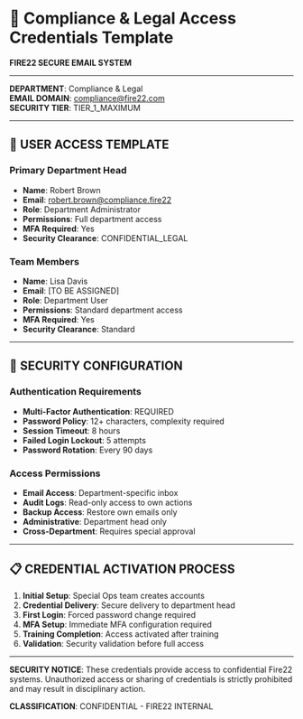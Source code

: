 # 🔑 Compliance & Legal Access Credentials Template

**FIRE22 SECURE EMAIL SYSTEM**

---

**DEPARTMENT**: Compliance & Legal  
**EMAIL DOMAIN**: compliance@fire22.com  
**SECURITY TIER**: TIER_1_MAXIMUM

---

## 👤 **USER ACCESS TEMPLATE**

### **Primary Department Head**

- **Name**: Robert Brown
- **Email**: robert.brown@compliance.fire22
- **Role**: Department Administrator
- **Permissions**: Full department access
- **MFA Required**: Yes
- **Security Clearance**: CONFIDENTIAL_LEGAL

### **Team Members**

- **Name**: Lisa Davis
- **Email**: [TO BE ASSIGNED]
- **Role**: Department User
- **Permissions**: Standard department access
- **MFA Required**: Yes
- **Security Clearance**: Standard

---

## 🔐 **SECURITY CONFIGURATION**

### **Authentication Requirements**

- **Multi-Factor Authentication**: REQUIRED
- **Password Policy**: 12+ characters, complexity required
- **Session Timeout**: 8 hours
- **Failed Login Lockout**: 5 attempts
- **Password Rotation**: Every 90 days

### **Access Permissions**

- **Email Access**: Department-specific inbox
- **Audit Logs**: Read-only access to own actions
- **Backup Access**: Restore own emails only
- **Administrative**: Department head only
- **Cross-Department**: Requires special approval

---

## 📋 **CREDENTIAL ACTIVATION PROCESS**

1. **Initial Setup**: Special Ops team creates accounts
2. **Credential Delivery**: Secure delivery to department head
3. **First Login**: Forced password change required
4. **MFA Setup**: Immediate MFA configuration required
5. **Training Completion**: Access activated after training
6. **Validation**: Security validation before full access

---

**SECURITY NOTICE**: These credentials provide access to confidential Fire22 systems. Unauthorized access or sharing of credentials is strictly prohibited and may result in disciplinary action.

**CLASSIFICATION**: CONFIDENTIAL - FIRE22 INTERNAL
